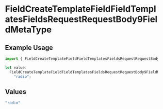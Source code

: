 # FieldCreateTemplateFieldFieldTemplatesFieldsRequestRequestBody9FieldMetaType

## Example Usage

```typescript
import { FieldCreateTemplateFieldFieldTemplatesFieldsRequestRequestBody9FieldMetaType } from "@documenso/sdk-typescript/models/operations";

let value:
  FieldCreateTemplateFieldFieldTemplatesFieldsRequestRequestBody9FieldMetaType =
    "radio";
```

## Values

```typescript
"radio"
```